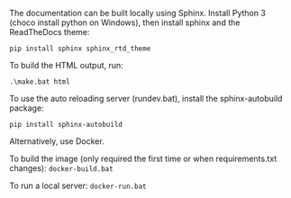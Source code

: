 The documentation can be built locally using Sphinx. Install Python 3 (choco install python on Windows),
then install sphinx and the ReadTheDocs theme:

```pip install sphinx sphinx_rtd_theme```

To build the HTML output, run:

```.\make.bat html```



To use the auto reloading server (rundev.bat), install the sphinx-autobuild package:

```pip install sphinx-autobuild```


Alternatively, use Docker.

To build the image (only required the first time or when requirements.txt changes):
```docker-build.bat```

To run a local server:
```docker-run.bat```